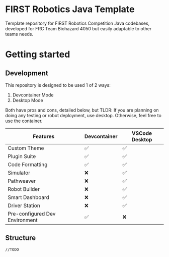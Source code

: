 # FIRST Robotics Java Template
Template repository for FIRST Robotics Competition Java codebases, developed for FRC Team Biohazard 4050 but easily adaptable to other teams needs.

# Getting started

## Development 

This repository is designed to be used 1 of 2 ways:

1. Devcontainer Mode
2. Desktop Mode

Both have pros and cons, detailed below, but TLDR: If you are planning on doing any testing or robot deployment, use desktop. Otherwise, feel free to use the container.

| Features | Devcontainer | VSCode Desktop |
|---|---|---|
| Custom Theme | ✅ | ✅ |
| Plugin Suite | ✅ | ✅ |
| Code Formatting | ✅ | ✅ |
| Simulator | ❌ | ✅ |
| Pathweaver | ❌ | ✅ |
| Robot Builder | ❌ | ✅ |
| Smart Dashboard | ❌ | ✅ |
| Driver Station | ❌ | ✅ |
| Pre-configured Dev Environment | ✅ | ❌ |

## Structure 

`//TODO`


